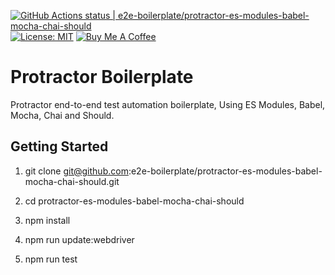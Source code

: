 [![GitHub Actions status | e2e-boilerplate/protractor-es-modules-babel-mocha-chai-should](https://github.com/e2e-boilerplate/protractor-es-modules-babel-mocha-chai-should/workflows/protractor-es-modules-babel-mocha-chai-should/badge.svg)](https://github.com/e2e-boilerplate/protractor-es-modules-babel-mocha-chai-should/actions?workflow=protractor-es-modules-babel-mocha-chai-should) [![License: MIT](https://img.shields.io/badge/License-MIT-yellow.svg)](https://opensource.org/licenses/MIT) [![Buy Me A Coffee](https://img.shields.io/badge/buy-me%20coffee-orange)](https://www.buymeacoffee.com/xgirma)

# Protractor Boilerplate

Protractor end-to-end test automation boilerplate, Using ES Modules, Babel, Mocha, Chai and Should.

## Getting Started

1. git clone git@github.com:e2e-boilerplate/protractor-es-modules-babel-mocha-chai-should.git

2. cd protractor-es-modules-babel-mocha-chai-should

3. npm install

4. npm run update:webdriver

5. npm run test
